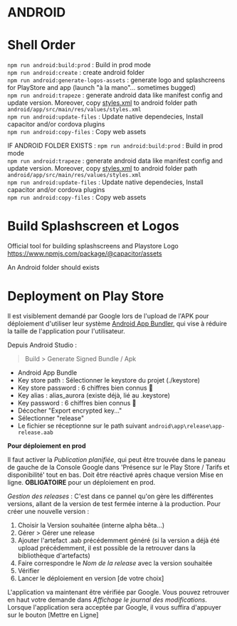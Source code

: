 # ANDROID

# Shell Order

`npm run android:build:prod` : Build in prod mode<br>
`npm run android:create` : create android folder<br>
`npm run android:generate-logos-assets` : generate logo and splashcreens for PlayStore and app (launch "à la mano"... sometimes bugged)<br>
`npm run android:trapeze` : generate android data like manifest config and update version. Moreover, copy [styles.xml](src/styles.xml) to android folder path `android/app/src/main/res/values/styles.xml`<br>
`npm run android:update-files` : Update native dependecies, Install capacitor and/or cordova plugins<br>
`npm run android:copy-files` : Copy web assets <br>


IF ANDROID FOLDER EXISTS :
`npm run android:build:prod` : Build in prod mode<br>
`npm run android:trapeze` : generate android data like manifest config and update version. Moreover, copy [styles.xml](src/styles.xml) to android folder path `android/app/src/main/res/values/styles.xml`<br>
`npm run android:update-files` : Update native dependecies, Install capacitor and/or cordova plugins<br>
`npm run android:copy-files` : Copy web assets <br>

# Build Splashscreen et Logos

Official tool for building splashscreens and Playstore Logo
https://www.npmjs.com/package/@capacitor/assets

An Android folder should exists

# Deployment on Play Store

Il est visiblement demandé par Google lors de l'upload de l'APK pour déploiement d'utiliser leur système [Android App Bundler](https://developer.android.com/platform/technology/app-bundle), qui vise à réduire la taille de l'application pour l'utilisateur.

Depuis Android Studio :

> Build > Generate Signed Bundle / Apk

- Android App Bundle
- Key store path : Sélectionner le keystore du projet (./keystore)
- Key store password : 6 chiffres bien connus 😬
- Key alias : alias_aurora (existe déjà, lié au .keystore)
- Key password : 6 chiffres bien connus 😬
- Décocher "Export encrypted key..."
- Sélectionner "release"
- Le fichier se réceptionne sur le path suivant `android\app\release\app-release.aab`

**Pour déploiement en prod**

Il faut activer la _Publication planifiée_, qui peut être trouvée dans le paneau de gauche de la Console Google dans 'Présence sur le Play Store / Tarifs et disponibilité' tout en bas. Doit être réactivé après chaque version Mise en ligne. **OBLIGATOIRE** pour un déploiement en prod.

_Gestion des releases_ : C'est dans ce pannel qu'on gère les différentes versions, allant de la version de test fermée interne à la production.
Pour créer une nouvelle version :

1.  Choisir la Version souhaitée (interne alpha bêta...)
2.  Gérer > Gérer une release
3.  Ajouter l'artefact .aab précédemment généré (si la version a déjà été upload précédemment, il est possible de la retrouver dans la bibliothèque d'artefacts)
4.  Faire correspondre le _Nom de la release_ avec la version souhaitée
5.  Vérifier
6.  Lancer le déploiement en version [de votre choix]

L'application va maintenant être vérifiée par Google. Vous pouvez retrouver en haut votre demande dans _Affichage le journal des modifications_. Lorsque l'application sera acceptée par Google, il vous suffira d'appuyer sur le bouton [Mettre en Ligne]
